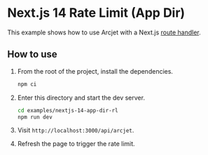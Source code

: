 # Next.js 14 Rate Limit (App Dir)

This example shows how to use Arcjet with a Next.js [route
handler](https://nextjs.org/docs/app/building-your-application/routing/route-handlers).

## How to use

1. From the root of the project, install the dependencies.

   ```bash
   npm ci
   ```

2. Enter this directory and start the dev server.

   ```bash
   cd examples/nextjs-14-app-dir-rl
   npm run dev
   ```

3. Visit `http://localhost:3000/api/arcjet`.
4. Refresh the page to trigger the rate limit.
